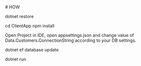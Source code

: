 ﻿﻿# HOW
 
 
 dotnet restore
 
 cd ClientApp
 npm install
 
 Open Project in IDE, open appsettings.json and change value of Data.Customers.ConnectionString according to your DB settings.
 
 dotnet ef database update
 
 dotnet run
 
